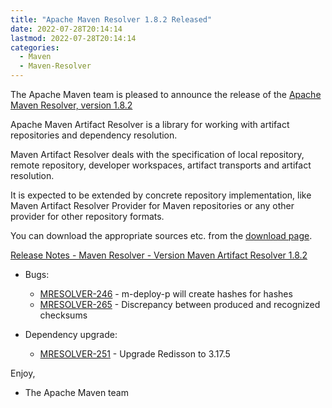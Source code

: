 ```yaml
---
title: "Apache Maven Resolver 1.8.2 Released"
date: 2022-07-28T20:14:14
lastmod: 2022-07-28T20:14:14
categories:
  - Maven
  - Maven-Resolver
---
```

The Apache Maven team is pleased to announce the release of the 
[Apache Maven Resolver, version 1.8.2](https://maven.apache.org/resolver/index.html)

Apache Maven Artifact Resolver is a library for working with artifact
repositories and dependency resolution.

Maven Artifact Resolver deals with the specification of local repository,
remote repository, developer workspaces, artifact transports and artifact
resolution.

It is expected to be extended by concrete repository implementation, like Maven
Artifact Resolver Provider for Maven repositories or any other provider for
other repository formats.


You can download the appropriate sources etc. from the [download page](https://maven.apache.org/resolver/download.cgi).

<!-- more -->

[Release Notes - Maven Resolver - Version Maven Artifact Resolver 1.8.2](https://issues.apache.org/jira/secure/ReleaseNote.jspa?projectId=12320628&version=12351875)

* Bugs:
 
  * [MRESOLVER-246](https://issues.apache.org/jira/browse/MRESOLVER-246) - m-deploy-p will create hashes for hashes
  * [MRESOLVER-265](https://issues.apache.org/jira/browse/MRESOLVER-265) - Discrepancy between produced and recognized checksums

* Dependency upgrade:

  * [MRESOLVER-251](https://issues.apache.org/jira/browse/MRESOLVER-251) - Upgrade Redisson to 3.17.5
 
Enjoy,

- The Apache Maven team
